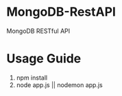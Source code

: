 # MongoDB-RestAPI
MongoDB RESTful API

# Usage Guide

1) npm install
2) node app.js || nodemon app.js
